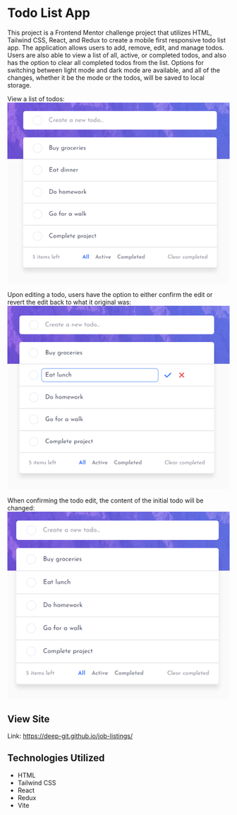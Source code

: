 # Todo List App

This project is a Frontend Mentor challenge project that utilizes HTML, Tailwind CSS, React, and Redux to create a mobile first responsive todo list app. The application allows users to add, remove, edit, and manage todos. Users are also able to view a list of all, active, or completed todos, and also has the option to clear all completed todos from the list. Options for switching between light mode and dark mode are available, and all of the changes, whether it be the mode or the todos, will be saved to local storage.

View a list of todos:
![Todo list content view](public/view_list.png)

Upon editing a todo, users have the option to either confirm the edit or revert the edit back to what it original was:
![Editing a todo](public/edit_todo.png)

When confirming the todo edit, the content of the initial todo will be changed:
![After confirming the todo edit](public/after_edit.png)

## View Site

Link: https://deep-git.github.io/job-listings/

## Technologies Utilized

- HTML
- Tailwind CSS
- React
- Redux
- Vite
